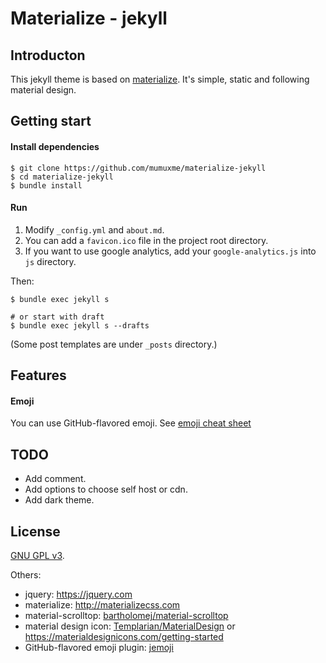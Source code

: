 Materialize - jekyll
==============


## Introducton

This jekyll theme is based on [materialize](http://materializecss.com). It's simple, static and following material design.


## Getting start

#### Install dependencies

```
$ git clone https://github.com/mumuxme/materialize-jekyll
$ cd materialize-jekyll
$ bundle install
```

#### Run

1. Modify `_config.yml` and `about.md`.
2. You can add a `favicon.ico` file in the project root directory.
3. If you want to use google analytics, add your `google-analytics.js` into `js` directory.

Then:

```
$ bundle exec jekyll s

# or start with draft
$ bundle exec jekyll s --drafts
```

(Some post templates are under `_posts` directory.)


## Features

#### Emoji

You can use GitHub-flavored emoji. See [emoji cheat sheet](http://www.webpagefx.com/tools/emoji-cheat-sheet/)


## TODO

- Add comment.
- Add options to choose self host or cdn.
- Add dark theme.


## License

[GNU GPL v3](http://www.gnu.org/licenses/).

Others:

- jquery: <https://jquery.com>
- materialize: <http://materializecss.com>
- material-scrolltop: [bartholomej/material-scrolltop](https://github.com/bartholomej/material-scrolltop)
- material design icon: [Templarian/MaterialDesign](https://github.com/Templarian/MaterialDesign) or <https://materialdesignicons.com/getting-started>
- GitHub-flavored emoji plugin: [jemoji](https://github.com/jekyll/jemoji)

